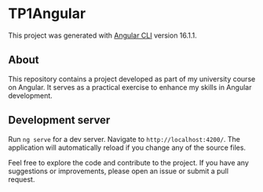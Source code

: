 # TP1Angular

This project was generated with [Angular CLI](https://github.com/angular/angular-cli) version 16.1.1.

## About

This repository contains a project developed as part of my university course on Angular. It serves as a practical exercise to enhance my skills in Angular development.

## Development server

Run `ng serve` for a dev server. Navigate to `http://localhost:4200/`. The application will automatically reload if you change any of the source files.

Feel free to explore the code and contribute to the project. If you have any suggestions or improvements, please open an issue or submit a pull request.
